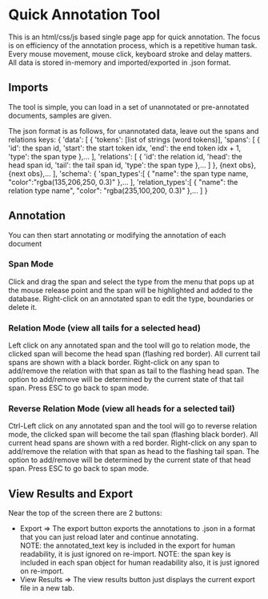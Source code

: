 # Quick Annotation Tool
This is an html/css/js based single page app for quick annotation.  The focus is on efficiency of the annotation process, which is a repetitive human task.  Every mouse movement, mouse click, keyboard stroke and delay matters.  All data is stored in-memory and imported/exported in .json format.

## Imports
The tool is simple, you can load in a set of unannotated or pre-annotated documents, samples are given.  

The json format is as follows, for unannotated data, leave out the spans and relations keys:
{
    'data': [
        {
            'tokens': [list of strings (word tokens)],
            'spans': [
                {
                    'id': the span id,
                    'start': the start token idx,
                    'end': the end token idx + 1,
                    'type': the span type
                },...
            ],
            'relations': [
                {
                    'id': the relation id,
                    'head': the head span id,
                    'tail': the tail span id,
                    'type': the span type
                },...
            ]
        },
        {next obs},
        {next obs},...
    ],
    'schema': {
    	'span_types':[
        	{
	            "name": the span type name,
        	    "color":"rgba(135,206,250, 0.3)"
        	},...
    	],
    	'relation_types':[
        	{
	            "name": the relation type name",
        	    "color": "rgba(235,100,200, 0.3)"
	        },...
	]
}

## Annotation
You can then start annotating or modifying the annotation of each document

### Span Mode
Click and drag the span and select the type from the menu that pops up at the mouse release point and the span will be highlighted and added to the database. Right-click on an annotated span to edit the type, boundaries or delete it.

### Relation Mode (view all tails for a selected head)
Left click on any annotated span and the tool will go to relation mode, the clicked span will become the head span (flashing red border). All current tail spans are shown with a black border.  Right-click on any span to add/remove the relation with that span as tail to the flashing head span.  The option to add/remove will be determined by the current state of that tail span. Press ESC to go back to span mode.

### Reverse Relation Mode (view all heads for a selected tail)
Ctrl-Left click on any annotated span and the tool will go to reverse relation mode, the clicked span will become the tail span (flashing black border). All current head spans are shown with a red border.  Right-click on any span to add/remove the relation with that span as head to the flashing tail span.  The option to add/remove will be determined by the current state of that head span. Press ESC to go back to span mode.


## View Results and Export
Near the top of the screen there are 2 buttons:
- Export => The export button exports the annotations to .json in a format that you can just reload later and continue annotating.   
  NOTE: the annotated_text key is included in the export for human readability, it is just ignored on re-import.
  NOTE: the span key is included in each span object for human readability also, it is just ignored on re-import.  
- View Results => The view results button just displays the current export file in a new tab.
